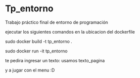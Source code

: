 # Tp_entorno
Trabajo práctico final de entorno de programación


ejecutar los siguientes comandos en la ubicacion del dockerfile


sudo docker build -t tp_entorno .

sudo docker run -it tp_entorno  


te pedira ingresar un texto: usamos texto_pagina


y a jugar con el menu :D
